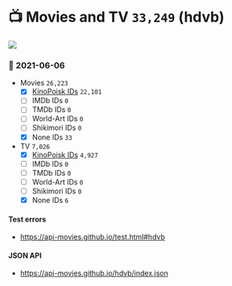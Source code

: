 # :tv: Movies and TV `33,249` (hdvb)

<a href="https://API-Movies.github.io"><img src="https://API-Movies.github.io/banner.png?cache"></a>

### :date: 2021-06-06
- Movies `26,223`
  - [x] <a href="https://API-Movies.github.io/hdvb/movie_kinopoisk_ids.json">KinoPoisk IDs</a> `22,101`
  - [ ] IMDb IDs `0`
  - [ ] TMDb IDs `0`
  - [ ] World-Art IDs `0`
  - [ ] Shikimori IDs `0`
  - [x] None IDs `33`
- TV `7,026`
  - [x] <a href="https://API-Movies.github.io/hdvb/tv_kinopoisk_ids.json">KinoPoisk IDs</a> `4,927`
  - [ ] IMDb IDs `0`
  - [ ] TMDb IDs `0`
  - [ ] World-Art IDs `0`
  - [ ] Shikimori IDs `0`
  - [x] None IDs `6`
#### Test errors
- <a href='https://api-movies.github.io/test.html#hdvb'>https://api-movies.github.io/test.html#hdvb</a>
#### JSON API
- <a href='https://api-movies.github.io/hdvb/index.json'>https://api-movies.github.io/hdvb/index.json</a>
